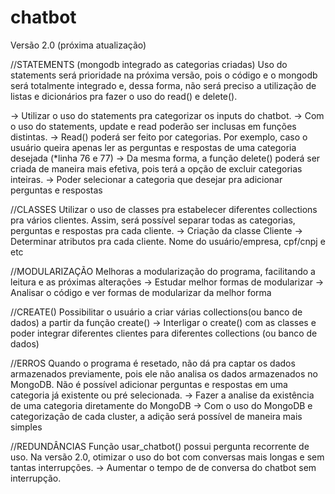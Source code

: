 # chatbot
Versão 2.0 (próxima atualização)

//STATEMENTS (mongodb integrado as categorias criadas)
Uso do statements será prioridade na próxima versão, pois o código e o mongodb será
totalmente integrado e, dessa forma, não será preciso a utilização de listas e dicionários
pra fazer o uso do read() e delete().

-> Utilizar o uso do statements pra categorizar os inputs do chatbot.
-> Com o uso do statements, update e read poderão ser inclusas em funções distintas.
-> Read() poderá ser feito por categorias. Por exemplo, caso o usuário queira apenas ler
as perguntas e respostas de uma categoria desejada (*linha 76 e 77)
-> Da mesma forma, a função delete() poderá ser criada de maneira mais efetiva,
pois terá a opção de excluir categorias inteiras.
-> Poder selecionar a categoria que desejar pra adicionar perguntas e respostas

//CLASSES
Utilizar o uso de classes pra estabelecer diferentes collections pra vários clientes. Assim, será
possível separar todas as categorias, perguntas e respostas pra cada cliente.
-> Criação da classe Cliente
-> Determinar atributos pra cada cliente. Nome do usuário/empresa, cpf/cnpj e etc

//MODULARIZAÇÃO
Melhoras a modularização do programa, facilitando a leitura e as próximas alterações
-> Estudar melhor formas de modularizar
-> Analisar o código e ver formas de modularizar da melhor forma

//CREATE()
Possibilitar o usuário a criar várias collections(ou banco de dados) a partir da função create()
-> Interligar o create() com as classes e poder integrar diferentes clientes para diferentes
collections (ou banco de dados)

//ERROS
Quando o programa é resetado, não dá pra captar os dados armazenados previamente, pois ele não analisa
os dados armazenados no MongoDB. Não é possível adicionar perguntas e respostas em uma categoria já existente
ou pré selecionada.
-> Fazer a analise da existência de uma categoria diretamente do MongoDB
-> Com o uso do MongoDB e categorização de cada cluster, a adição será possível de maneira mais simples

//REDUNDÂNCIAS
Função usar_chatbot() possui pergunta recorrente de uso. Na versão 2.0, otimizar o uso do bot com
conversas mais longas e sem tantas interrupções.
-> Aumentar o tempo de de conversa do chatbot sem interrupção.





